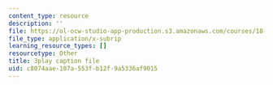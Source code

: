 ```yaml
---
content_type: resource
description: ''
file: https://ol-ocw-studio-app-production.s3.amazonaws.com/courses/18-03sc-differential-equations-fall-2011/c8074aae107a553fb12f9a5336af9015_xWa5_OXI6VM.vtt
file_type: application/x-subrip
learning_resource_types: []
resourcetype: Other
title: 3play caption file
uid: c8074aae-107a-553f-b12f-9a5336af9015
---
```

